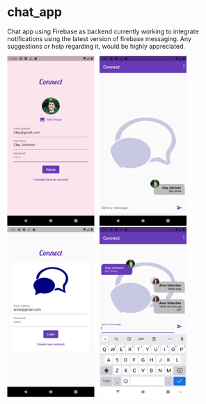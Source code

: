 # chat_app

Chat app using Firebase as backend currently working to integrate notifications using the latest version of firebase messaging. 
Any suggestions or help regarding it, would be highly appreciated. 


<img src="assets/app/ss-1.png" width=200 height=390>  &nbsp;  <img src="assets/app/ss-2.png" width=200 height=390> &nbsp; <img src="assets/app/ss-3.png" width=200 height=390>  &nbsp; <img src="assets/app/ss-4.png" width=200 height=390>
